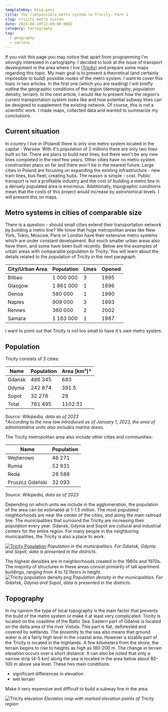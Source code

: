 ```yaml
---
templateKey: blog-post
title: The (im)possible metro system in Tricity. Part 1
slug: tricity metro system
date: 2024-08-10T22:09:00.000Z
category: Cartography
tag:
  - geography
  - various
---
```

If you visit this page you may notice that apart from programming I'm strongly interested in cartography. I decided to look at the issue of transport development in the area where I live (<a href="https://en.wikipedia.org/wiki/Tricity,_Poland">Tricity</a>) and prepare some maps regarding this topic. My main goal is to present a theoretical (and certainly impossible to build) possible routes of the metro system. I want to cover this topic in two articles. In the first one (which you are reading) I will briefly outline the geographic conditions of the region (demography, population density, terrain). In the next article, I would like to present how the region's current transportation system looks like and how potential subway lines can be designed to supplement the existing network. Of course, this is not a scientific work. I made maps, collected data and wanted to summarize my conclusions.
## Current situation

In country I live in (Poland) there is only one metro system located in the capital - Warsaw. With it's population of 2 millions there are only two lines built so far. There are plans to build next lines, but there won't be any new lines completed in the next few years. Other cities have no metro system construction plans so far and there won't be in the nearest future. Large cities in Poland are focusing on expanding the existing infrastructure - new tram lines, bus fleet, creating hubs. The reason is simple - cost. Public transport is not a profitable industry and the cost of building a metro line in a densely populated area is enormous. Additionally, topographic conditions mean that the costs of this project would increase by astronomical levels. I will present this on maps. 

## Metro systems in cities of comparable size

There is a question - should small cities extend their transportation network by building a metro line? We know that huge metropolitan areas like New York, Tokio, Moscow, Paris or London have their extensive metro systems which are under constant development. But much smaller urban areas also have them, and some have been built recently.
Below are the examples of urban areas with comparable population to Tricity. You will learn about the details related to the population of Tricity in the next paragraph.

| City/Urban Area | Population | Lines | Opened |
| --------------- | ---------- | ----- | ------ |
| Bilbao          | 1 000 000  | 3     | 1995   |
| Glasgow         | 1 861 000  | 1     | 1896   |
| Genoa           | 580 000    | 1     | 1990   |
| Naples          | 909 000    | 3     | 1993   |
| Rennes          | 360 000    | 2     | 2002   |
| Samara          | 1 163 000  | 1     | 1987   |
 I want to point out that Tricity is not too small to have it's own metro system.
## Population

Tricity consists of 3 cities:

| Name   | Population | Area [km²]* |
| ------ | ---------- | ----------- |
| Gdańsk | 486 345    | 683         |
| Gdynia | 242 874    | 391.5       |
| Sopot  | 32 276     | 28          |
| Total  | 761 495    | 1102.51     |
*Source: Wikipedia, data as of 2023*<br>
\**According to the new law introduced as of January 1, 2023, the area of administrative units also includes marine areas.* 

The Tricity metropolitan area also include other cities and communities:

| Name            | Population |
| --------------- | ---------- |
| Wejherowo       | 46 271     |
| Rumia           | 52 931     |
| Reda            | 28 588     |
| Pruszcz Gdański | 32 093     |
*Source: Wikipedia, data as of 2023*

Depending on which units we include in the agglomeration, the population of the area can be estimated at 1-1.5 million. The most populated neighborhoods are near the center of the cities, and along the main railroad line. The municipalities that surround the Tricity are increasing their population every year. Gdansk, Gdynia and Sopot are cultural and industrial centers for the entire region. For many people in the neighboring municipalities, the Tricity is also a place to work.

[![Tricity Population](/assets/tricity_population.png)](/assets/tricity_population.png)
*Population in the municipalities. For Gdańsk, Gdynia and Sopot, data is presented in the districts.*

The highest densities are in neighborhoods created in the 1960s and 1970s. The majority of structures in these areas consist primarily of tall apartment buildings, ranging from 4 to 12 floors in height.
![Tricity population density.png](/assets/tricity_density.png)
*Population density in the municipalities. For Gdańsk, Gdynia and Sopot, data is presented in the districts.*

## Topography

In my opinion the type of local topography is the main factor that prevents the build of the metro system or make it at least very complicated. Tricity is located on the coastline of the Baltic Sea. Eastern part of Gdańsk is located on the delta area of the river Vistula. This part is flat, deforested and covered by wetlands. The proximity to the sea also means that ground water is at a fairly high level in the coastal area. However a sizable part of the Tricity is located in the highlands. A few kilometers from the shore, the terrain begins to rise to heights as high as 180-200 m. The change in terrain elevation occurs over a short distance. It can also be noted that only a narrow strip (4-5 km) along the sea is located in the area below about 80-100 m above sea level.
These two main conditions:
- significant differences in elevation
- wet terrain

Make it very expensive and difficult to build a subway line in the area.

![Tricity elevation](/assets/tricity_dem.png)
*Elevation map with marked elevation points of Tricity region*
